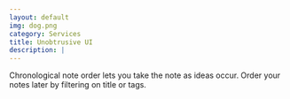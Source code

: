 ```yaml
---
layout: default
img: dog.png
category: Services
title: Unobtrusive UI
description: |
---
```

  Chronological note order lets you take the note as ideas occur. Order your notes later by filtering on title or tags.
